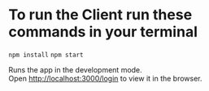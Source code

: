 # To run the Client run these commands in your terminal

`npm install`
`npm start`

Runs the app in the development mode.\
Open [http://localhost:3000/login](http://localhost:3000/login) to view it in the browser.

